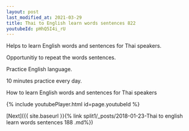 ```yaml
---
layout: post
last_modified_at: 2021-03-29
title: Thai to English learn words sentences 822 
youtubeId: pHhQ5I4i_rU
---
```

 
 
Helps to learn English words and sentences for Thai speakers.

Opportunitiy to repeat the words sentences. 

Practice English language. 
 
10 minutes practice every day. 
 
How to learn English words and sentences for Thai speakers 
 
{% include youtubePlayer.html id=page.youtubeId %}
 
 
[Next]({{ site.baseurl }}{% link  split1/_posts/2018-01-23-Thai to english learn words sentences 188 .md%})
 
